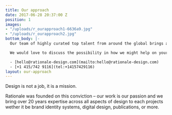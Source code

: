 ```yaml
---
title: Our approach
date: 2017-06-28 20:37:00 Z
position: 1
images:
- "/uploads/r_ourapproach1-6636a9.jpg"
- "/uploads/r_ourapproach2.jpg"
bottom_body: |-
  Our team of highly curated top talent from around the global brings a world class and international perspective. Sean Wolcott the founder of Rationale brings over 20 years experience lorem ipsum dolor ist amet lorem dolor amet.

  We would love to discuss the possibility in how we might help on your next project.

  - [hello@rationale-design.com](mailto:hello@rationale-design.com)
  - [+1 415/742 9116](tel:+14157429116)
layout: our-approach
---
```


Design is not a job, it is a mission.

Rationale was founded on this conviction – our work is our passion and we bring over 20 years expertise across all aspects of design to each projects wether it be brand identity systems, digital design, publications, or more.

